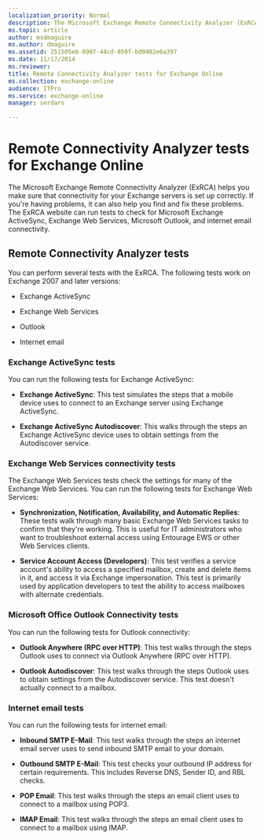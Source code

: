 ```yaml
---
localization_priority: Normal
description: The Microsoft Exchange Remote Connectivity Analyzer (ExRCA) helps you make sure that connectivity for your Exchange servers is set up correctly. If you're having problems, it can also help you find and fix these problems. The ExRCA website can run tests to check for Microsoft Exchange ActiveSync, Exchange Web Services, Microsoft Outlook, and internet email connectivity.
ms.topic: article
author: msdmaguire
ms.author: dmaguire
ms.assetid: 251505e6-0907-44cd-859f-bd9402e6a397
ms.date: 11/17/2014
ms.reviewer: 
title: Remote Connectivity Analyzer tests for Exchange Online
ms.collection: exchange-online
audience: ITPro
ms.service: exchange-online
manager: serdars

---
```


# Remote Connectivity Analyzer tests for Exchange Online

The Microsoft Exchange Remote Connectivity Analyzer (ExRCA) helps you make sure that connectivity for your Exchange servers is set up correctly. If you're having problems, it can also help you find and fix these problems. The ExRCA website can run tests to check for Microsoft Exchange ActiveSync, Exchange Web Services, Microsoft Outlook, and internet email connectivity.

## Remote Connectivity Analyzer tests

You can perform several tests with the ExRCA. The following tests work on Exchange 2007 and later versions:

- Exchange ActiveSync

- Exchange Web Services

- Outlook

- Internet email

### Exchange ActiveSync tests

You can run the following tests for Exchange ActiveSync:

- **Exchange ActiveSync**: This test simulates the steps that a mobile device uses to connect to an Exchange server using Exchange ActiveSync.

- **Exchange ActiveSync Autodiscover**: This walks through the steps an Exchange ActiveSync device uses to obtain settings from the Autodiscover service.

### Exchange Web Services connectivity tests

The Exchange Web Services tests check the settings for many of the Exchange Web Services. You can run the following tests for Exchange Web Services:

- **Synchronization, Notification, Availability, and Automatic Replies**: These tests walk through many basic Exchange Web Services tasks to confirm that they're working. This is useful for IT administrators who want to troubleshoot external access using Entourage EWS or other Web Services clients.

- **Service Account Access (Developers)**: This test verifies a service account's ability to access a specified mailbox, create and delete items in it, and access it via Exchange impersonation. This test is primarily used by application developers to test the ability to access mailboxes with alternate credentials.

### Microsoft Office Outlook Connectivity tests

You can run the following tests for Outlook connectivity:

- **Outlook Anywhere (RPC over HTTP)**: This test walks through the steps Outlook uses to connect via Outlook Anywhere (RPC over HTTP).

- **Outlook Autodiscover**: This test walks through the steps Outlook uses to obtain settings from the Autodiscover service. This test doesn't actually connect to a mailbox.

### Internet email tests

You can run the following tests for internet email:

- **Inbound SMTP E-Mail**: This test walks through the steps an internet email server uses to send inbound SMTP email to your domain.

- **Outbound SMTP E-Mail**: This test checks your outbound IP address for certain requirements. This includes Reverse DNS, Sender ID, and RBL checks.

- **POP Email**: This test walks through the steps an email client uses to connect to a mailbox using POP3.

- **IMAP Email**: This test walks through the steps an email client uses to connect to a mailbox using IMAP.
